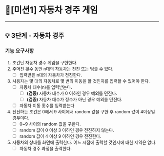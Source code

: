 # 📍[미션1] 자동차 경주 게임
<!-- Original
## 진행 방법
* 자동차 경주 게임 요구사항을 파악한다.
* 요구사항에 대한 구현을 완료한 후 자신의 github 아이디에 해당하는 브랜치에 Pull Request(이하 PR)를 통해 코드 리뷰 요청을 한다.
* 코드 리뷰 피드백에 대한 개선 작업을 하고 다시 PUSH한다.
* 모든 피드백을 완료하면 다음 단계를 도전하고 앞의 과정을 반복한다.

## 온라인 코드 리뷰 과정
* [텍스트와 이미지로 살펴보는 온라인 코드 리뷰 과정](https://github.com/next-step/nextstep-docs/tree/master/codereview)
-->

---
##  💡 3단계 - 자동차 경주
### 기능 요구사항
1. 초간단 자동차 경주 게임을 구현한다.
2. 주어진 횟수 동안 n대의 자동차는 전진 또는 멈출 수 있다.
   - [ ] 입력받은 n대의 자동차가 전진한다.
3. 사용자는 몇 대의 자동차로 몇 번의 이동을 할 것인지를 입력할 수 있어야 한다.
   - [ ] 자동차 대수(n)를 입력받는다.
      - [ ] **(검증)** 자동차 대수가 0 이하인 경우 예외를 던진다.
      - [ ] **(검증)** 자동차 대수가 정수가 아닌 경우 예외를 던진다.
   - [ ] 자동차 이동 횟수를 입력받는다
4. 전진하는 조건은 0에서 9 사이에서 random 값을 구한 후 random 값이 4이상일 경우이다.
   - [ ] 0~9 사이의 random 값을 구한다.
   - [ ] random 값이 0 이상 3 이하인 경우 전진하지 않는다.
   - [ ] random 값이 4 이상 9 이하인 경우 전진한다.
5. 자동차의 상태를 화면에 출력한다. 어느 시점에 출력할 것인지에 대한 제약은 없다.
   - [ ] 자동차 경주 과정을 출력한다.